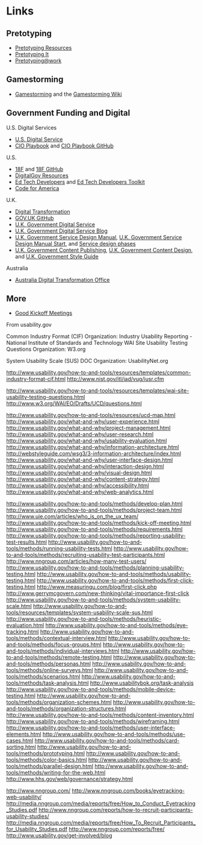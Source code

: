 # Links

## Pretotyping

*   [Pretotyping Resources](http://www.pretotyping.org/resources.html)
*   [Pretotyping It](http://www.pretotyping.org/uploads/1/4/0/9/14099067/pretotype_it_2nd_pretotype_edition-2.pdf)
*   [Pretotyping@work](https://docs.google.com/file/d/0B0QztbuDlKs_bHdnQ2h5dnNvcE0/edit) 

## Gamestorming
* [Gamestorming](http://www.amazon.com/Gamestorming-Playbook-Innovators-Rulebreakers-Changemakers/dp/0596804172) and the [Gamestorming Wiki](http://www.gamestorming.com/the-wiki/)

## Government Funding and Digital

U.S. Digital Services
*   [U.S. Digital Service](http://www.whitehouse.gov/digital/united-states-digital-service)
*   [CIO Playbook](http://playbook.cio.gov) and [CIO Playbook GitHub](https://github.com/whitehouse/playbook)  

U.S. 
*   [18F](https://18f.gsa.gov) and [18F GitHub](https://github.com/18F)
*   [DigitalGov Resources](http://www.digitalgov.gov/resources)  
*   [Ed Tech Developers](http://tech.ed.gov/developers) and [Ed Tech Developers Toolkit](http://tech.ed.gov/files/2015/04/Developer-Toolkit.pdf)
*   [Code for America](http://www.codeforamerica.org)

U.K.
*   [Digital Transformation](https://www.gov.uk/transformation)
*   [GOV.UK GitHub](https://github.com/alphagov)
*   [U.K. Government Digital Service](https://www.gov.uk/government/organisations/government-digital-service)
*   [U.K. Government Digital Service Blog](https://gds.blog.gov.uk)
*   [U.K. Government Service Design Manual](https://www.gov.uk/service-manual), [U.K. Government Service Design Manual Start](https://www.gov.uk/service-manual/start), and [Service design phases](https://www.gov.uk/service-manual/phases)
*   [U.K. Government Content Publishing](https://www.gov.uk/government-digital-guidance/content-publishing), [U.K. Government Content Design](https://www.gov.uk/guidance/content-design), and [U.K. Government Style Guide](https://www.gov.uk/guidance/style-guide)

Australia
*   [Australia Digital Transformation Office](http://www.pm.gov.au/media/2015-01-23/establishment-digital-transformation-office)

## More
* [Good Kickoff Meetings](http://goodkickoffmeetings.com/)

From usability.gov

Common Industry Format (CIF)
Organization: Industry Usability Reporting - National Institute of Standards and Technology
WAI Site Usability Testing Questions
Organization: W3.org

System Usability Scale (SUS)
DOC
Organization: UsabilityNet.org

http://www.usability.gov/how-to-and-tools/resources/templates/common-industry-format-cif.html
http://www.nist.gov/itl/iad/vug/iusr.cfm

http://www.usability.gov/how-to-and-tools/resources/templates/wai-site-usability-testing-questions.html
http://www.w3.org/WAI/EO/Drafts/UCD/questions.html

http://www.usability.gov/how-to-and-tools/resources/ucd-map.html
http://www.usability.gov/what-and-why/user-experience.html
http://www.usability.gov/what-and-why/project-management.html
http://www.usability.gov/what-and-why/user-research.html
http://www.usability.gov/what-and-why/usability-evaluation.html
http://www.usability.gov/what-and-why/information-architecture.html
http://webstyleguide.com/wsg3/3-information-architecture/index.html
http://www.usability.gov/what-and-why/user-interface-design.html
http://www.usability.gov/what-and-why/interaction-design.html
http://www.usability.gov/what-and-why/visual-design.html
http://www.usability.gov/what-and-why/content-strategy.html
http://www.usability.gov/what-and-why/accessibility.html
http://www.usability.gov/what-and-why/web-analytics.html

http://www.usability.gov/how-to-and-tools/methods/develop-plan.html
http://www.usability.gov/how-to-and-tools/methods/project-team.html
http://www.uie.com/articles/who_is_on_the_ux_team/
http://www.usability.gov/how-to-and-tools/methods/kick-off-meeting.html
http://www.usability.gov/how-to-and-tools/methods/requirements.html
http://www.usability.gov/how-to-and-tools/methods/reporting-usability-test-results.html
http://www.usability.gov/how-to-and-tools/methods/running-usability-tests.html
http://www.usability.gov/how-to-and-tools/methods/recruiting-usability-test-participants.html
http://www.nngroup.com/articles/how-many-test-users/
http://www.usability.gov/how-to-and-tools/methods/planning-usability-testing.html
http://www.usability.gov/how-to-and-tools/methods/usability-testing.html
http://www.usability.gov/how-to-and-tools/methods/first-click-testing.html
http://www.measuringu.com/blog/first-click.php
http://www.gerrymcgovern.com/new-thinking/vital-importance-first-click
http://www.usability.gov/how-to-and-tools/methods/system-usability-scale.html
http://www.usability.gov/how-to-and-tools/resources/templates/system-usability-scale-sus.html
http://www.usability.gov/how-to-and-tools/methods/heuristic-evaluation.html
http://www.usability.gov/how-to-and-tools/methods/eye-tracking.html
http://www.usability.gov/how-to-and-tools/methods/contextual-interview.html
http://www.usability.gov/how-to-and-tools/methods/focus-groups.html
http://www.usability.gov/how-to-and-tools/methods/individual-interviews.html
http://www.usability.gov/how-to-and-tools/methods/remote-testing.html
http://www.usability.gov/how-to-and-tools/methods/personas.html
http://www.usability.gov/how-to-and-tools/methods/online-surveys.html
http://www.usability.gov/how-to-and-tools/methods/scenarios.html
http://www.usability.gov/how-to-and-tools/methods/task-analysis.html
http://www.usabilitybok.org/task-analysis
http://www.usability.gov/how-to-and-tools/methods/mobile-device-testing.html
http://www.usability.gov/how-to-and-tools/methods/organization-schemes.html
http://www.usability.gov/how-to-and-tools/methods/organization-structures.html
http://www.usability.gov/how-to-and-tools/methods/content-inventory.html
http://www.usability.gov/how-to-and-tools/methods/wireframing.html
http://www.usability.gov/how-to-and-tools/methods/user-interface-elements.html
http://www.usability.gov/how-to-and-tools/methods/use-cases.html
http://www.usability.gov/how-to-and-tools/methods/card-sorting.html
http://www.usability.gov/how-to-and-tools/methods/prototyping.html
http://www.usability.gov/how-to-and-tools/methods/color-basics.html
http://www.usability.gov/how-to-and-tools/methods/parallel-design.html
http://www.usability.gov/how-to-and-tools/methods/writing-for-the-web.html
http://www.hhs.gov/web/governance/strategy.html

http://www.nngroup.com/
http://www.nngroup.com/books/eyetracking-web-usability/
http://media.nngroup.com/media/reports/free/How_to_Conduct_Eyetracking_Studies.pdf
http://www.nngroup.com/reports/how-to-recruit-participants-usability-studies/
http://media.nngroup.com/media/reports/free/How_To_Recruit_Participants_for_Usability_Studies.pdf
http://www.nngroup.com/reports/free/
http://www.usability.gov/get-involved/blog
